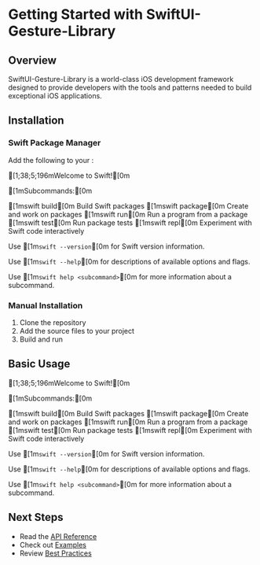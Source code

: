 # Getting Started with SwiftUI-Gesture-Library

## Overview

SwiftUI-Gesture-Library is a world-class iOS development framework designed to provide developers with the tools and patterns needed to build exceptional iOS applications.

## Installation

### Swift Package Manager

Add the following to your :


[1;38;5;196mWelcome to Swift![0m

[1mSubcommands:[0m

  [1mswift build[0m      Build Swift packages
  [1mswift package[0m    Create and work on packages
  [1mswift run[0m        Run a program from a package
  [1mswift test[0m       Run package tests
  [1mswift repl[0m       Experiment with Swift code interactively

  Use [1m`swift --version`[0m for Swift version information.

  Use [1m`swift --help`[0m for descriptions of available options and flags.

  Use [1m`swift help <subcommand>`[0m for more information about a subcommand.

### Manual Installation

1. Clone the repository
2. Add the source files to your project
3. Build and run

## Basic Usage


[1;38;5;196mWelcome to Swift![0m

[1mSubcommands:[0m

  [1mswift build[0m      Build Swift packages
  [1mswift package[0m    Create and work on packages
  [1mswift run[0m        Run a program from a package
  [1mswift test[0m       Run package tests
  [1mswift repl[0m       Experiment with Swift code interactively

  Use [1m`swift --version`[0m for Swift version information.

  Use [1m`swift --help`[0m for descriptions of available options and flags.

  Use [1m`swift help <subcommand>`[0m for more information about a subcommand.

## Next Steps

- Read the [API Reference](API-Reference.md)
- Check out [Examples](Examples/)
- Review [Best Practices](Best-Practices.md)
